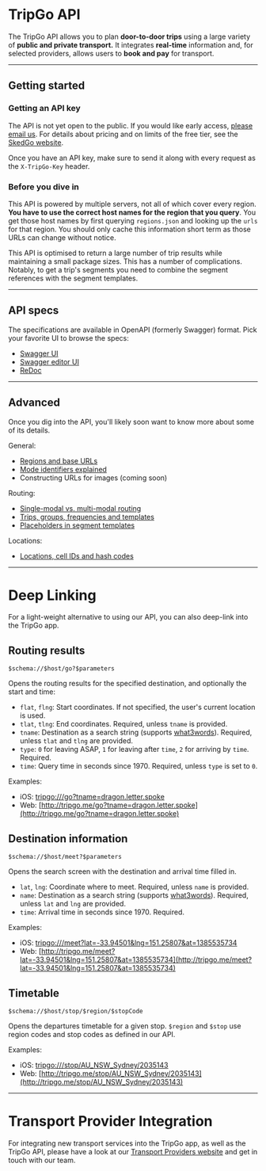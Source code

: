 # TripGo API

The TripGo API allows you to plan **door-to-door trips** using a large variety of **public and private transport.** It integrates **real-time** information and, for selected providers, allows users to **book and pay** for transport.

---

## Getting started

### Getting an API key

The API is not yet open to the public. If you would like early access, [please email us](mailto://api@skedgo.com). For details about pricing and on limits of the free tier, see the [SkedGo website](https://skedgo.com/home/partnerships/tripgo-api/).

Once you have an API key, make sure to send it along with every request as the `X-TripGo-Key` header.

### Before you dive in

This API is powered by multiple servers, not all of which cover every region. **You have to use the correct host names for the region that you query**. You get those host names by first querying `regions.json` and looking up the `urls` for that region. You should only cache this information short term as those URLs can change without notice.

This API is optimised to return a large number of trip results while maintaining a small package sizes. This has a number of complications. Notably, to get a trip's segments you need to combine the segment references with the segment templates.

---

## API specs

The specifications are available in OpenAPI (formerly Swagger) format. Pick your favorite UI to browse the specs:

- [Swagger UI](https://skedgo.github.io/tripgo-api/swagger/)
- [Swagger editor UI](http://editor.swagger.io/#/?import=http://skedgo.github.io/tripgo-api/tripgo.swagger.yaml)
- [ReDoc](https://skedgo.github.io/tripgo-api/)

---

## Advanced

Once you dig into the API, you'll likely soon want to know more about some of its details.

General:

- [Regions and base URLs](advanced.md#regions-and-base-urls)
- [Mode identifiers explained](advanced.md#mode-identifiers)
- Constructing URLs for images (coming soon)

Routing:

- [Single-modal vs. multi-modal routing](advanced.md#single-modal-vs-multi-modal-routing)
- [Trips, groups, frequencies and templates](advanced.md#trips-groups-frequencies-and-templates)
- [Placeholders in segment templates](advanced.md#placeholders-in-segment-templates)

Locations:

- [Locations, cell IDs and hash codes](advanced.md#locations-cell-ids-and-hash-codes)

---

# Deep Linking

For a light-weight alternative to using our API, you can also deep-link into the TripGo app.

## Routing results

`$schema://$host/go?$parameters`

Opens the routing results for the specified destination, and optionally the start and time:

- `flat`, `flng`: Start coordinates. If not specified, the user's current location is used.
- `tlat`, `tlng`: End coordinates. Required, unless `tname` is provided.
- `tname`: Destination as a search string (supports [what3words](http://what3words.com)). Required, unless `tlat` and `tlng` are provided.
- `type`: `0` for leaving ASAP, `1` for leaving after `time`, `2` for arriving by `time`. Required.
- `time`: Query time in seconds since 1970. Required, unless `type` is set to `0`.

Examples:

- iOS: [tripgo:///go?tname=dragon.letter.spoke](tripgo:///go?tname=dragon.letter.spoke)
- Web: [http://tripgo.me/go?tname=dragon.letter.spoke](http://tripgo.me/go?tname=dragon.letter.spoke)

## Destination information

`$schema://$host/meet?$parameters`

Opens the search screen with the destination and arrival time filled in.

- `lat`, `lng`: Coordinate where to meet. Required, unless `name` is provided.
- `name`: Destination as a search string (supports [what3words](http://what3words.com)). Required, unless `lat` and `lng` are provided.
- `time`: Arrival time in seconds since 1970. Required.

Examples:

- iOS: [tripgo:///meet?lat=-33.94501&lng=151.25807&at=1385535734](tripgo:///meet?lat=-33.94501&lng=151.25807&at=1385535734)
- Web: [http://tripgo.me/meet?lat=-33.94501&lng=151.25807&at=1385535734](http://tripgo.me/meet?lat=-33.94501&lng=151.25807&at=1385535734)


## Timetable

`$schema://$host/stop/$region/$stopCode`

Opens the departures timetable for a given stop. `$region` and `$stop` use region codes and stop codes as defined in our API.

Examples:

- iOS: [tripgo:///stop/AU_NSW_Sydney/2035143](tripgo:///stop/AU_NSW_Sydney/2035143)
- Web: [http://tripgo.me/stop/AU_NSW_Sydney/2035143](http://tripgo.me/stop/AU_NSW_Sydney/2035143)


---

# Transport Provider Integration

For integrating new transport services into the TripGo app, as well as the TripGo API, please have a look at our [Transport Providers website](https://skedgo.com/home/partnerships/transport-providers/) and get in touch with our team.
